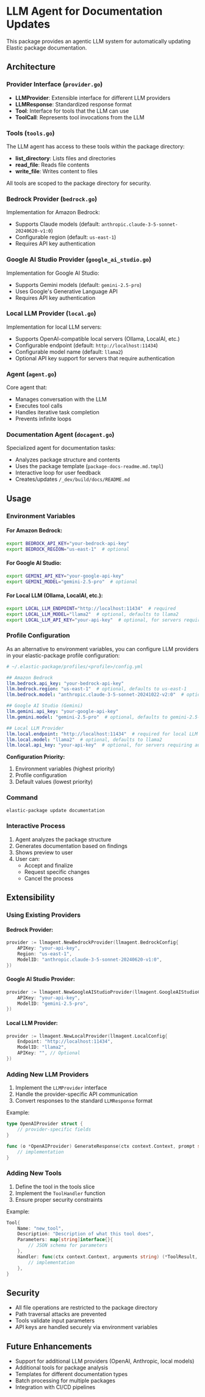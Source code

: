 # LLM Agent for Documentation Updates

This package provides an agentic LLM system for automatically updating Elastic package documentation.

## Architecture

### Provider Interface (`provider.go`)
- **LLMProvider**: Extensible interface for different LLM providers
- **LLMResponse**: Standardized response format
- **Tool**: Interface for tools that the LLM can use
- **ToolCall**: Represents tool invocations from the LLM

### Tools (`tools.go`)
The LLM agent has access to these tools within the package directory:
- **list_directory**: Lists files and directories
- **read_file**: Reads file contents  
- **write_file**: Writes content to files

All tools are scoped to the package directory for security.

### Bedrock Provider (`bedrock.go`)
Implementation for Amazon Bedrock:
- Supports Claude models (default: `anthropic.claude-3-5-sonnet-20240620-v1:0`)
- Configurable region (default: `us-east-1`)
- Requires API key authentication

### Google AI Studio Provider (`google_ai_studio.go`)
Implementation for Google AI Studio:
- Supports Gemini models (default: `gemini-2.5-pro`)
- Uses Google's Generative Language API
- Requires API key authentication

### Local LLM Provider (`local.go`)
Implementation for local LLM servers:
- Supports OpenAI-compatible local servers (Ollama, LocalAI, etc.)
- Configurable endpoint (default: `http://localhost:11434`)
- Configurable model name (default: `llama2`)
- Optional API key support for servers that require authentication

### Agent (`agent.go`)
Core agent that:
- Manages conversation with the LLM
- Executes tool calls
- Handles iterative task completion
- Prevents infinite loops

### Documentation Agent (`docagent.go`)
Specialized agent for documentation tasks:
- Analyzes package structure and contents
- Uses the package template (`package-docs-readme.md.tmpl`)
- Interactive loop for user feedback
- Creates/updates `/_dev/build/docs/README.md`

## Usage

### Environment Variables

#### For Amazon Bedrock:
```bash
export BEDROCK_API_KEY="your-bedrock-api-key"
export BEDROCK_REGION="us-east-1"  # optional
```

#### For Google AI Studio:
```bash
export GEMINI_API_KEY="your-google-api-key"
export GEMINI_MODEL="gemini-2.5-pro"  # optional
```

#### For Local LLM (Ollama, LocalAI, etc.):
```bash
export LOCAL_LLM_ENDPOINT="http://localhost:11434"  # required
export LOCAL_LLM_MODEL="llama2"  # optional, defaults to llama2
export LOCAL_LLM_API_KEY="your-api-key"  # optional, for servers requiring auth
```

### Profile Configuration

As an alternative to environment variables, you can configure LLM providers in your elastic-package profile configuration:

```yaml
# ~/.elastic-package/profiles/<profile>/config.yml

## Amazon Bedrock
llm.bedrock.api_key: "your-bedrock-api-key"
llm.bedrock.region: "us-east-1"  # optional, defaults to us-east-1
llm.bedrock.model: "anthropic.claude-3-5-sonnet-20241022-v2:0"  # optional

## Google AI Studio (Gemini)
llm.gemini.api_key: "your-google-api-key"
llm.gemini.model: "gemini-2.5-pro"  # optional, defaults to gemini-2.5-pro

## Local LLM Provider
llm.local.endpoint: "http://localhost:11434"  # required for local LLM
llm.local.model: "llama2"  # optional, defaults to llama2
llm.local.api_key: "your-api-key"  # optional, for servers requiring auth
```

**Configuration Priority:**
1. Environment variables (highest priority)
2. Profile configuration
3. Default values (lowest priority)

### Command
```bash
elastic-package update documentation
```

### Interactive Process
1. Agent analyzes the package structure
2. Generates documentation based on findings
3. Shows preview to user
4. User can:
   - Accept and finalize
   - Request specific changes
   - Cancel the process

## Extensibility

### Using Existing Providers

#### Bedrock Provider:
```go
provider := llmagent.NewBedrockProvider(llmagent.BedrockConfig{
    APIKey: "your-api-key",
    Region: "us-east-1",
    ModelID: "anthropic.claude-3-5-sonnet-20240620-v1:0",
})
```

#### Google AI Studio Provider:
```go
provider := llmagent.NewGoogleAIStudioProvider(llmagent.GoogleAIStudioConfig{
    APIKey: "your-api-key", 
    ModelID: "gemini-2.5-pro",
})
```

#### Local LLM Provider:
```go
provider := llmagent.NewLocalProvider(llmagent.LocalConfig{
    Endpoint: "http://localhost:11434",
    ModelID: "llama2", 
    APIKey: "", // Optional
})
```

### Adding New LLM Providers
1. Implement the `LLMProvider` interface
2. Handle the provider-specific API communication
3. Convert responses to the standard `LLMResponse` format

Example:
```go
type OpenAIProvider struct {
    // provider-specific fields
}

func (o *OpenAIProvider) GenerateResponse(ctx context.Context, prompt string, tools []Tool) (*LLMResponse, error) {
    // implementation
}
```

### Adding New Tools
1. Define the tool in the tools slice
2. Implement the `ToolHandler` function
3. Ensure proper security constraints

Example:
```go
Tool{
    Name: "new_tool",
    Description: "Description of what this tool does",
    Parameters: map[string]interface{}{
        // JSON schema for parameters
    },
    Handler: func(ctx context.Context, arguments string) (*ToolResult, error) {
        // implementation
    },
}
```

## Security

- All file operations are restricted to the package directory
- Path traversal attacks are prevented
- Tools validate input parameters
- API keys are handled securely via environment variables

## Future Enhancements

- Support for additional LLM providers (OpenAI, Anthropic, local models)
- Additional tools for package analysis
- Templates for different documentation types
- Batch processing for multiple packages
- Integration with CI/CD pipelines
